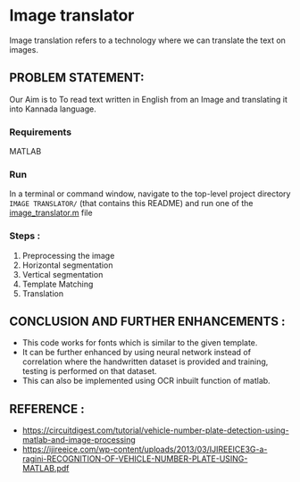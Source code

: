 # Image translator

Image translation refers to a technology where we can translate the text on images.

## PROBLEM STATEMENT: 

Our Aim  is to To read text written in English from an Image and translating it into Kannada language.

### Requirements

MATLAB

### Run

In a terminal or command window, navigate to the top-level project directory `IMAGE TRANSLATOR/` (that contains this README) and run one of the [image_translator.m](https://github.com/Apekshagaonkar/COMPUTER-VISION/blob/master/Image%20translator/image_translator.m) file

### Steps :
1. Preprocessing the image
2. Horizontal segmentation
3. Vertical segmentation
4. Template Matching
5. Translation

## CONCLUSION AND FURTHER ENHANCEMENTS :
- This code works for fonts which is similar to the given template.
- It can be further enhanced by using neural network instead of correlation where the handwritten dataset is provided and training, testing is performed on that dataset.
- This can also be implemented using OCR inbuilt function of matlab.

## REFERENCE :
- https://circuitdigest.com/tutorial/vehicle-number-plate-detection-using-matlab-and-image-processing
- https://ijireeice.com/wp-content/uploads/2013/03/IJIREEICE3G-a-ragini-RECOGNITION-OF-VEHICLE-NUMBER-PLATE-USING-MATLAB.pdf
